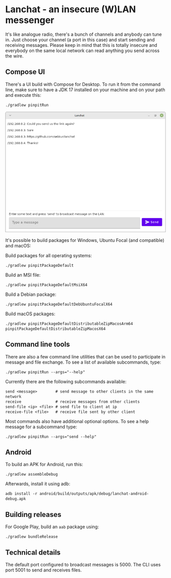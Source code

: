 # Lanchat - an insecure (W)LAN messenger

It's like analogue radio, there's a bunch of channels and anybody can tune in.
Just choose your channel (a port in this case) and start sending and receiving
messages. Please keep in mind that this is totally insecure and everybody on
the same local network can read anything you send across the wire.

## Compose UI

There's a UI build with Compose for Desktop. To run it from the command line,
make sure to have a JDK 17 installed on your machine and on your path and
execute this:

    ./gradlew pinpitRun

![](screenshot.png)

It's possible to build packages for Windows, Ubuntu Focal (and compatible)
and macOS:

Build packages for all operating systems:

    ./gradlew pinpitPackageDefault

Build an MSI file:

    ./gradlew pinpitPackageDefaultMsiX64

Build a Debian package:

    ./gradlew pinpitPackageDefaultDebUbuntuFocalX64

Build macOS packages:

    ./gradlew pinpitPackageDefaultDistributableZipMacosArm64 pinpitPackageDefaultDistributableZipMacosX64

## Command line tools

There are also a few command line utilities that can be used to participate
in message and file exchange. To see a list of available subcommands, type:

    ./gradlew pinpitRun --args="--help"

Currently there are the following subcommands available:

    send <message>        # send message to other clients in the same network
    receive               # receive messages from other clients
    send-file <ip> <file> # send file to client at ip
    receive-file <file>   # receive file sent by other client

Most commands also have additional optional options. To see a help message for
a subcommand type:

    ./gradlew pinpitRun --args="send --help"

## Android

To build an APK for Android, run this:

    ./gradlew assembleDebug

Afterwards, install it using adb:

    adb install -r android/build/outputs/apk/debug/lanchat-android-debug.apk

## Building releases

For Google Play, build an `aab` package using:

    ./gradlew bundleRelease

## Technical details

The default port configured to broadcast messages is 5000.
The CLI uses port 5001 to send and receives files.
